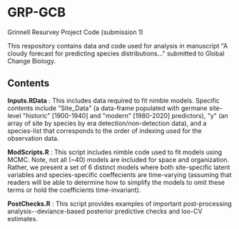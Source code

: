 # GRP-GCB
Grinnell Resurvey Project Code (submission 1)

This respository contains data and code used for analysis in manuscript "A cloudy forecast for predicting species distributions..." submitted to Global Change Biology.  

## Contents 

**Inputs.RData** : This includes data required to fit nimble models. Specific contents include "Site_Data" (a data-frame populated with germane site-level "historic" [1900-1940] and "modern" [1980-2020] predictors), "y" (an array of site by species by era detection/non-detection data), and a species-list that corresponds to the order of indexing used for the observation data. 

**ModScripts.R** : This script includes nimble code used to fit models using MCMC. Note, not all (~40) models are included for space and organization. Rather, we present a set of 6 distinct models where both site-specific latent variables and species-specific coeffecients are time-varying (assuming that readers will be able to determine how to simplify the models to omit these terms or hold the coefficients time-invariant). 

**PostChecks.R** : This script provides examples of important post-processing analysis--deviance-based posterior predictive checks and loo-CV estimates.
